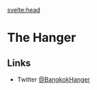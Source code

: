 

<svelte:head>

<title>The Hanger on KinkyBangkok.com</title>
<meta name="description" content="The Hanger is a BDSM dungeon in the far north of Bangkok" />
</svelte:head>

# The Hanger


## Links

- Twitter [@BangkokHanger](https://twitter.com/BangkokHanger)
